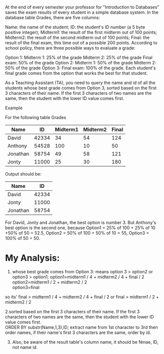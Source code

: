 At the end of every semester your professor for "Introduction to Databases" saves the exam results of every student in a simple database system. In the database table Grades, there are five columns:

Name: the name of the student;
ID: the student's ID number (a 5 byte positive integer);
Midterm1: the result of the first midterm out of 100 points;
Midterm2: the result of the second midterm out of 100 points;
Final: the result of the final exam, this time out of a possible 200 points.
According to school policy, there are three possible ways to evaluate a grade:

Option 1:
Midterm 1: 25% of the grade
Midterm 2: 25% of the grade
Final exam: 50% of the grade
Option 2:
Midterm 1: 50% of the grade
Midterm 2: 50% of the grade
Option 3:
Final exam: 100% of the grade.
Each student's final grade comes from the option that works the best for that student.

As a Teaching Assistant (TA), you need to query the name and id of all the students whose best grade comes from Option 3, sorted based on the first 3 characters of their name. If the first 3 characters of two names are the same, then the student with the lower ID value comes first.

Example

For the following table Grades

| Name     | ID    | Midterm1 | Midterm2 | Final |
|----------|-------|----------|----------|-------|
| David    | 42334 | 34       | 54       | 124   |
| Anthony  | 54528 | 100      | 10       | 50    |
| Jonathan | 58754 | 49       | 58       | 121   |
| Jonty    | 11000 | 25       | 30       | 180   |

Output should be:

| Name     | ID    |
|----------|-------|
| David    | 42334 |
| Jonty    | 11000 |
| Jonathan | 58754 |

For David, Jonty and Jonathan, the best option is number 3. But Anthony's best option is the second one, because Option1 = 25% of 100 + 25% of 10 +50% of 50 = 52.5, Option2 = 50% of 100 + 50% of 10 = 55, Option3 = 100% of 50 = 50.


# My Analysis: 
1. whose best grade comes from Option 3: means option 3 > option2 or option3 > option1;
option1=midterm1 / 4 + midterm2 / 4 + final / 2  
option2=midterm1 / 2 + midterm2 / 2  
option3=final  

so its' final > midterm1 / 4 + midterm2 / 4 + final / 2  or final > midterm1 / 2 + midterm2 / 2  

2.sorted based on the first 3 characters of their name. If the first 3 characters of two names are the same, then the student with the lower ID value comes first.  
ORDER BY substr(Name,1,3),ID;
extract name from 1st character to 3rd then order names, if their name's first 3 characters are the same, order by id.

3. Also, be aware of the result table's column name, it should be Nmae, ID, not name id.
